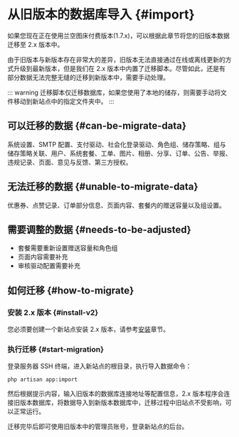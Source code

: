 # 从旧版本的数据库导入 {#import}

如果您现在正在使用兰空图床付费版本(1.7.x)，可以根据此章节将您的旧版本数据迁移至 2.x 版本中。

由于旧版本与新版本存在非常大的差异，旧版本无法直接通过在线或离线更新的方式升级到最新版本，但是我们在 2.x 版本中内置了迁移脚本。尽管如此，还是有部分数据无法完整无缝的迁移到新版本中，需要手动处理。

::: warning
迁移脚本仅迁移数据库，如果您使用了本地的储存，则需要手动将文件移动到新站点中的指定文件夹中。
:::

## 可以迁移的数据 {#can-be-migrate-data}

系统设置、SMTP 配置、支付驱动、社会化登录驱动、角色组、储存策略、组与储存策略关联、用户、系统套餐、工单、图片、相册、分享、订单、公告、举报、违规记录、页面、意见与反馈、第三方授权。

## 无法迁移的数据 {#unable-to-migrate-data}

优惠券、点赞记录、订单部分信息、页面内容、套餐内的赠送容量以及组设置。

## 需要调整的数据 {#needs-to-be-adjusted}

- 套餐需要重新设置赠送容量和角色组
- 页面内容需要补充
- 审核驱动配置需要补充

## 如何迁移 {#how-to-migrate}

### 安装 2.x 版本 {#install-v2}

您必须要创建一个新站点安装 2.x 版本，请参考[安装](./install)章节。

### 执行迁移 {#start-migration}

登录服务器 SSH 终端，进入新站点的根目录，执行导入数据命令：

```shell
php artisan app:import
```

然后根据提示内容，输入旧版本的数据库连接地址等配置信息，2.x 版本程序会连接旧版本数据库，将数据导入到新版本数据库中，迁移过程中旧站点不受影响，可以正常运行。

迁移完毕后即可使用旧版本中的管理员账号，登录新站点的后台。